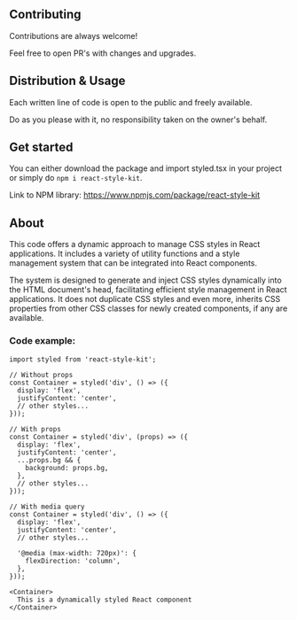 ## Contributing

Contributions are always welcome!

Feel free to open PR's with changes and upgrades.

## Distribution & Usage

Each written line of code is open to the public and freely available.

Do as you please with it, no responsibility taken on the owner's behalf.

## Get started

You can either download the package and import styled.tsx in your project or simply do ``npm i react-style-kit``.


Link to NPM library: https://www.npmjs.com/package/react-style-kit

## About

This code offers a dynamic approach to manage CSS styles in React applications. It includes a variety of utility functions and a style management system that can be integrated into React components.

The system is designed to generate and inject CSS styles dynamically into the HTML document's head, facilitating efficient style management in React applications.
It does not duplicate CSS styles and even more, inherits CSS properties from other CSS classes for newly created components, if any are available.

### Code example:

```
import styled from 'react-style-kit';

// Without props
const Container = styled('div', () => ({
  display: 'flex',
  justifyContent: 'center',
  // other styles...
}));

// With props
const Container = styled('div', (props) => ({
  display: 'flex',
  justifyContent: 'center',
  ...props.bg && {
    background: props.bg,
  },
  // other styles...
}));

// With media query
const Container = styled('div', () => ({
  display: 'flex',
  justifyContent: 'center',
  // other styles...

  '@media (max-width: 720px)': {  
    flexDirection: 'column',
  },
}));

<Container>
  This is a dynamically styled React component
</Container>
```
